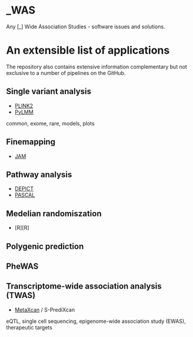 # _WAS

Any [_] Wide Association Studies - software issues and solutions.

# An extensible list of applications

The repository also contains extensive information complementary but not exclusive to a number of pipelines on the GitHub.

## Single variant analysis

* [PLINK2](PLINK2)
* [PyLMM](PyLMM)

common, exome, rare, models, plots

## Finemapping

* [JAM](JAM)

## Pathway analysis

* [DEPICT](DEPICT)
* [PASCAL](PASCAL)

## Medelian randomiszation

* [R][R]

## Polygenic prediction

## PheWAS

## Transcriptome-wide association analysis (TWAS)

* [MetaXcan](MetaXcan) / S-PrediXcan

eQTL, single cell sequencing, epigenome-wide association study (EWAS), therapeutic targets
